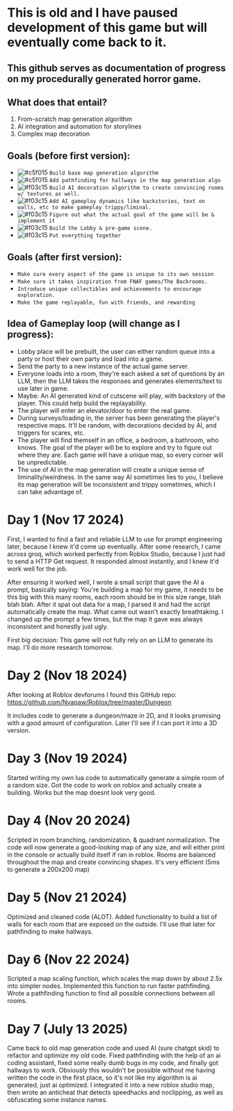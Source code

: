 # This is old and I have paused development of this game but will eventually come back to it.


## This github serves as documentation of progress on my procedurally generated horror game.
## What does that entail?
1. From-scratch map generation algorithm
2. AI integration and automation for storylines
3. Complex map decoration

## Goals (before first version):
  - ![#c5f015](https://placehold.co/15x15/c5f015/c5f015.png) `Build base map generation algorithm `
  - ![#c5f015](https://placehold.co/15x15/c5f015/c5f015.png) `Add pathfinding for hallways in the map generation algo`
  - ![#f03c15](https://placehold.co/15x15/f03c15/f03c15.png) `Build AI decoration algorithm to create convincing rooms w/ textures as well.`
  - ![#f03c15](https://placehold.co/15x15/f03c15/f03c15.png) `Add AI gameplay dynamics like backstories, text on walls, etc to make gameplay trippy/liminal. `
  - ![#f03c15](https://placehold.co/15x15/f03c15/f03c15.png) `Figure out what the actual goal of the game will be & implement it`
  - ![#f03c15](https://placehold.co/15x15/f03c15/f03c15.png) `Build the Lobby & pre-game scene.`
  - ![#f03c15](https://placehold.co/15x15/f03c15/f03c15.png) `Put everything together`

  
## Goals (after first version):
  -   `Make sure every aspect of the game is unique to its own session`
  -   `Make sure it takes inspiration from FNAF games/The Backrooms.`
  -   `Introduce unique collectibles and achievements to encourage exploration.`
  -   `Make the game replayable, fun with friends, and rewarding`


## Idea of Gameplay loop (will change as I progress):
  -   Lobby place will be prebuilt, the user can either random queue into a party or host their own party and load into a game.
  -   Send the party to a new instance of the actual game server.
  -   Everyone loads into a room, they're each asked a set of questions by an LLM, then the LLM takes the responses and generates elements/text to use later in game.
  -   Maybe: An AI generated kind of cutscene will play, with backstory of the player. This could help build the replayability.
  -   The player will enter an elevator/door to enter the real game.
  -   During surveys/loading in, the server has been generating the player's respective maps. It'll be random, with decorations decided by AI, and triggers for scares, etc.
  -   The player will find themself in an office, a bedroom, a bathroom, who knows. The goal of the player will be to explore and try to figure out where they are. Each game will have a unique map, so every corner will be unpredictable. 
  -   The use of AI in the map generation will create a unique sense of liminality/weirdness. In the same way AI sometimes lies to you, I believe its map generation will be inconsistent and trippy sometimes, which I can take advantage of.

# Day 1 (Nov 17 2024)

First, I wanted to find a fast and reliable LLM to use for prompt engineering later, because I knew it'd come up eventually. After some research, I came across groq, which worked perfectly from Roblox Studio, because I just had to send a HTTP Get request. It responded almost instantly, and I knew it'd work well for the job. 

After ensuring it worked well, I wrote a small script that gave the AI a prompt, basically saying: You're building a map for my game, it needs to be this big with this many rooms, each room should be in this size range, blah blah blah. After it spat out data for a map, I parsed it and had the script automatically create the map. What came out wasn't exactly breathtaking. I changed up the prompt a few times, but the map it gave was always inconsistent and honestly just ugly. 

First big decision: This game will not fully rely on an LLM to generate its map. I'll do more research tomorrow.

# Day 2 (Nov 18 2024)

After looking at Roblox devforums I found this GitHub repo: https://github.com/Nyapaw/Roblox/tree/master/Dungeon

It includes code to generate a dungeon/maze in 2D, and it looks promising with a good amount of configuration. Later I'll see if I can port it into a 3D version.

# Day 3 (Nov 19 2024)

Started writing my own lua code to automatically generate a simple room of a random size. Got the code to work on roblox and actually create a building. Works but the map doesnt look very good.

# Day 4 (Nov 20 2024)

Scripted in room branching, randomization, & quadrant normalization. The code will now generate a good-looking map of any size, and will either print in the console or actually build itself if ran in roblox. Rooms are balanced throughout the map and create convincing shapes. It's very efficient (5ms to generate a 200x200 map)


# Day 5 (Nov 21 2024)

Optimized and cleaned code (ALOT). Added functionality to build a list of walls for each room that are exposed on the outside. I'll use that later for pathfinding to make hallways.


# Day 6 (Nov 22 2024)

Scripted a map scaling function, which scales the map down by about 2.5x into simpler nodes. Implemented this function to run faster pathfinding. Wrote a pathfinding function to find all possible connections between all rooms.


# Day 7 (July 13 2025)

Came back to old map generation code and used AI (sure chatgpt skid) to refactor and optimize my old code. Fixed pathfinding with the help of an ai coding assistant, fixed some really dumb bugs in my code, and finally got hallways to work. Obviously this wouldn't be possible without me having written the code in the first place, so it's not like my algorithm is ai generated, just ai optimized. I integrated it into a new roblox studio map, then wrote an anticheat that detects speedhacks and noclipping, as well as obfuscating some instance names.
